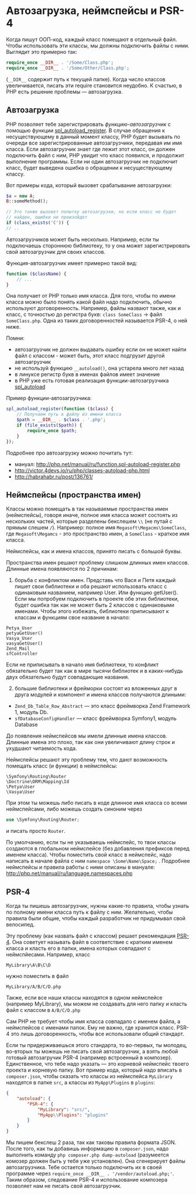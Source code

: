 # Автозагрузка, неймспейсы и PSR-4

Когда пишут ООП-код, каждый класс помещают в отдельный файл. Чтобы использовать эти классы, мы должны подключить файлы с ними. Выглядит это примерно так: 

```php
require_once __DIR__ . '/Some/Class.php';
require_once __DIR__ . '/Some/Other/Class.php';
```

(`__DIR__` содержит путь к текущей папке). Когда число классов увеличивается, писать эти require становится неудобно. К счастью, в PHP есть решение проблемы — автозагрузка.

## Автозагрузка

PHP позволяет тебе зарегистрировать *функцию-автозагрузчик* с помощью функции [spl_autoload_register](http://php.net/manual/ru/function.spl-autoload-register.php). В случае обращения к несуществующему в данный момент классу, PHP будет вызывать по очереди все зарегистрированные автозагрузчики, передавая им имя класса. Если автозагрузчик знает где лежит этот класс, он должен подключить файл с ним, PHP увидит что класс появился, и продолжит выполнение программы. Если ни один автозагрузчик не подключит класс, будет выведена ошибка о обращении к несуществующему классу. 

Вот примеры кода, который вызовет срабатывание автозагрузки: 

```php
$a = new A;
B::someMethod();

// Это также вызовет попытку автозагрузки, но если класс не будет
// найден, ошибки не произойдет
if (class_exists('C')) {
// ..    
```

Автозагрузчиков может быть несколько. Например, если ты подключаешь стороннюю библиотеку, то у она может зарегистрировать свой автозагрузчик для своих классов.

Функция-автозагрузчик имеет примерно такой вид:

```php
function ($className) {
    // ...
}
```

Она получает от PHP только имя класса. Для того, чтобы по имени класса можно было понять какой файл надо подключить, обычно используют договоренность. Например, файлы назвают также, как и класс, с точностью до регистра букв: `class SomeClass` -> файл `SomeClass.php`. Одна из таких договоренностей называется PSR-4, о ней ниже.

Помни: 

- автозагрузчик не должен выдавать ошибку если он не может найти файл с классом - может быть, этот класс подгрузит другой автозагрузчик
- не используй функцию `__autoload()`, она устарела много лет назад
- в линуксе регистр букв в именах файлов имеет значение
- в PHP уже есть готовая реализация функции-автозагрузчика [spl_autoload](http://php.net/manual/ru/function.spl-autoload.php)

Пример функции-автозагрузчика: 

```php
spl_autoload_register(function ($class) {
    // Получаем путь к файлу из имени класса
    $path = __DIR__ . $class . '.php';
    if (file_exists($path)) {
        require_once $path;
    }
});
```

Подробнее про автозагрузку можно почитать тут: 

- мануал: http://php.net/manual/ru/function.spl-autoload-register.php
- http://victor.4devs.io/ru/php/classes-autoload-php.html
- http://habrahabr.ru/post/136761/

## Неймспейсы (пространства имен)

Классы можно помещать в так называемые пространства имен (неймспейсы), говоря иначе, полное имя класса может состоять из нескольких частей, которые разделены бекслешем `\\` (не путай с прямым слешем `/`). Например: полное имя `Megasoft\Megacms\SomeClass`, где `Megasoft\Megamcs` - это пространство имен, а `SomeClass` - краткое имя класса. 

Неймспейсы, как и имена классов, принято писать с большой буквы.

Пространства имен решают проблему слишком длинных имен классов. Длинные имена появляются по 2 причинам:

1) борьба с конфликтом имен. Представь что Вася и Петя каждый пишет свои библиотеки и оба решают использовать класс с одинаковым названием, например User. Или функцию getUser(). Если мы попробуем подключить в проекте обе этих библиотеки, будет ошибка так как не может быть 2 классов с одинаковыми именами. Чтобы этого избежать, библиотеки приписывают к классам и функциям свое название в начало:

```
Petya_User
petyaGetUser()
Vasya_User
vasyaGetUser()
Zend_Mail
sfController
```

Если не приписывать в начало имя библиотеки, то конфликт обязательно будет так как в мире тысячи библиотек и в каких-нибудь двух обязательно будут совпадающие названия.

2) большие библиотеки и фрейморки состоят из вложенных друг в друга модулей и компонент и имена классов получаются длиными:

- `Zend_Db_Table_Row_Abstract` — это класс фреймворка Zend Framework 1, модуль Db.
- `sfDatabaseConfigHandler` — класс фреймворка Symfony1, модуль Database

До появления неймспейсов мы имели длинные имена классов. Длинные имена это плохо, так как они увеличивают длину строк и ухудшают читаемость кода.

Неймспейсы решают эту проблему тем, что дают возможность помещать класс (и функции) в неймспейсы:

```
\Symfony\Routing\Router
\Doctrine\ORM\Mapping\Id
\Petya\User
\Vasya\User
```

При этом ты можешь либо писать в коде длинное имя класса со всеми неймспейсами, либо можешь создать синоним через

```php
use \Symfony\Routing\Router;
```

и писать просто `Router`.

По умолчанию, если ты не указываешь неймспейс, то твои классы создаются в глобальном неймспейсе (без добавления префиксов перед именем класса). Чтобы поместить свой класс в неймспейс, надо написать в начале файла с ним `namespace \Some\Name\Space;` . Подробнее неймспейсы и правила работы с ними описаны в мануале: http://php.net/manual/ru/language.namespaces.php

## PSR-4

Когда ты пишешь автозагрузчик, нужны какие-то правила, чтобы узнать по полному имени класса путь к файлу с ним. Желательно, чтобы правила были общие, чтобы каждый разработчик не придумывал свой велосипед.

Эту проблему (как назвать файл с классом) решает рекомендация [PSR-4](http://www.php-fig.org/psr/psr-4/ru/). Она советует называть файл в соответствие с кратким именем класса и класть его в папки, имена которых совпадают с неймспйесами. Например, класс 

`MyLibrary\A\B\C\D`

нужно поместить в файл 

`MyLibrary/A/B/C/D.php`

Также, если все наши классы находятся в одном неймспейсе (например MyLibrary), мы можем не создавать для него папку и класть файл с классом в `A/B/C/D.php`

Сам PHP не требует чтобы имя класса совпадало с именем файла, а неймспейсов с именами папок. Ему не важно, где хранится класс. PSR-4 это лишь договоренность, чтобы все использовали общий стандарт. 

Если ты придерживаешься этого стандарта, то во-первых, ты молодец, во-вторых ты можешь не писать свой автозагрузчик, а взять любой готовый автозагручик PSR-4 (например встроенный в композер). Единственное, что тебе надо указать — это корневой неймспейс твоего проекта и корневую папку. Вот пример кода, который надо вписать в `composer.json`, чтобы сказать что классы из неймспейса `MyLibrary` находятся в папке `src`, а классы из `MyApp\Plugins` в `plugins`: 

```json
{
    "autoload": {
        "PSR-4": {
            "MyLibrary": "src/",
            "MyApp\\Plugins": "plugins"
        }
    }
}
```

Мы пишем бекслеш 2 раза, так как таковы правила формата JSON. После того, как ты добавишь информацию в `composer.json`, надо выполнить команду `php composer.php dump-autoload` (разумеется комозер должен быть у тебя уже установлен). Она сгенерирует файлы автозагрузчика. Тебе остается только подключить их в своей программе через `require_once __DIR__ . '/vendor/autoload.php;'`. Таким образом, следование PSR-4 и использование композера позволяет нам не писать свой автозагрузчик. 

